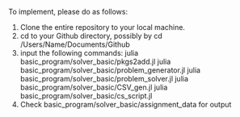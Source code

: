 To implement, please do as follows:
1) Clone the entire repository to your local machine.
2) cd to your Github directory, possibly by cd /Users/Name/Documents/Github
3) input the following commands:
      julia basic_program/solver_basic/pkgs2add.jl
      julia basic_program/solver_basic/problem_generator.jl
      julia basic_program/solver_basic/problem_solver.jl
      julia basic_program/solver_basic/CSV_gen.jl
      julia basic_program/solver_basic/cs_script.jl
4) Check  basic_program/solver_basic/assignment_data for output
